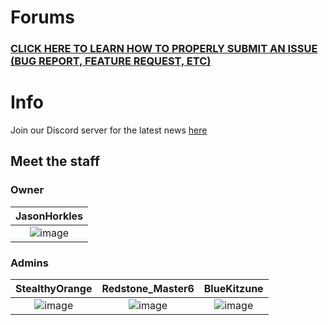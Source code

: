 # Forums

### [CLICK HERE TO LEARN HOW TO PROPERLY SUBMIT AN ISSUE (BUG REPORT, FEATURE REQUEST, ETC)](https://github.com/JasonHorkles/Silverstone/wiki)

# Info

Join our Discord server for the latest news [here](https://silverstonemc.net/discord)

## Meet the staff

### Owner

|                                  JasonHorkles                                  |
|:------------------------------------------------------------------------------:|
| ![image](https://mc-heads.net/player/a28173aff0a947fe854919c6bccf68da/100.png) |

### Admins

|                                 StealthyOrange                                 |                                Redstone_Master6                                |                                  BlueKitzune                                   |
|:------------------------------------------------------------------------------:|:------------------------------------------------------------------------------:|:------------------------------------------------------------------------------:|
| ![image](https://mc-heads.net/player/5c3d3b7caa024751ae4b60b277da9c35/100.png) | ![image](https://mc-heads.net/player/75fb05a29d9e49cbbe346bd5215548ba/100.png) | ![image](https://mc-heads.net/player/e70a462285b6417d92017322e5094465/100.png) |
